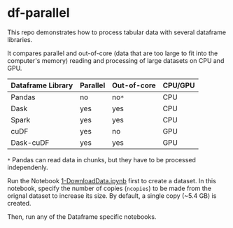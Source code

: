 # df-parallel

This repo demonstrates how to process tabular data with several dataframe libraries. 

It compares parallel and out-of-core (data that are too large to fit into the computer's memory) reading and processing of large datasets on CPU and GPU.

| Dataframe Library | Parallel | Out-of-core | CPU/GPU |
| ------------------| -------- | ----------- | ------- |
| Pandas      | no      | no`*`  | CPU |
| Dask        | yes     | yes | CPU |
| Spark       | yes     | yes | CPU |
| cuDF        | yes     | no  | GPU |
| Dask-cuDF   | yes     | yes | GPU |

`*` Pandas can read data in chunks, but they have to be processed independenly.

Run the Notebook [1-DownloadData.ipynb](1-DownloadData.ipynb) first to create a dataset. In this notebook, specify the number of copies (`ncopies`) to be made from the orignal dataset to increase its size. By default, a single copy (~5.4 GB) is created.

Then, run any of the Dataframe specific notebooks.
